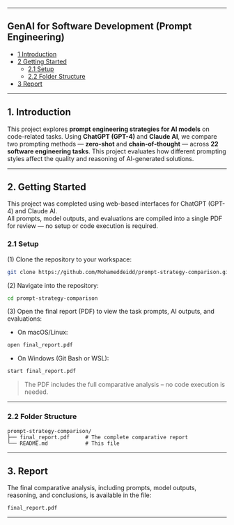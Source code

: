 
---

## GenAI for Software Development (Prompt Engineering)

* [1 Introduction](#1-introduction)  
* [2 Getting Started](#2-getting-started)  
  * [2.1 Setup](#21-setup)  
  * [2.2 Folder Structure](#22-folder-structure)  
* [3 Report](#3-report)  

---

## 1. Introduction

This project explores **prompt engineering strategies for AI models** on code-related tasks. Using **ChatGPT (GPT-4)** and **Claude AI**, we compare two prompting methods — **zero-shot** and **chain-of-thought** — across **22 software engineering tasks**. This project evaluates how different prompting styles affect the quality and reasoning of AI-generated solutions.

---

## 2. Getting Started

This project was completed using web-based interfaces for ChatGPT (GPT-4) and Claude AI.  
All prompts, model outputs, and evaluations are compiled into a single PDF for review — no setup or code execution is required.

### 2.1 Setup

(1) Clone the repository to your workspace:  
```bash
git clone https://github.com/Mohameddeidd/prompt-strategy-comparison.git
```

(2) Navigate into the repository:  
```bash
cd prompt-strategy-comparison
```

(3) Open the final report (PDF) to view the task prompts, AI outputs, and evaluations:  
- On macOS/Linux:
```bash
open final_report.pdf
```

- On Windows (Git Bash or WSL):
```bash
start final_report.pdf
```

> The PDF includes the full comparative analysis – no code execution is needed.

---

### 2.2 Folder Structure

```
prompt-strategy-comparison/
├── final_report.pdf     # The complete comparative report
└── README.md            # This file
```

---

## 3. Report

The final comparative analysis, including prompts, model outputs, reasoning, and conclusions, is available in the file:  
```plaintext
final_report.pdf
```

---
